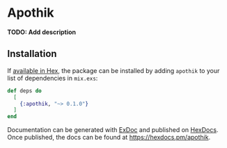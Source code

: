 # Apothik

**TODO: Add description**

## Installation

If [available in Hex](https://hex.pm/docs/publish), the package can be installed
by adding `apothik` to your list of dependencies in `mix.exs`:

```elixir
def deps do
  [
    {:apothik, "~> 0.1.0"}
  ]
end
```

Documentation can be generated with [ExDoc](https://github.com/elixir-lang/ex_doc)
and published on [HexDocs](https://hexdocs.pm). Once published, the docs can
be found at <https://hexdocs.pm/apothik>.

